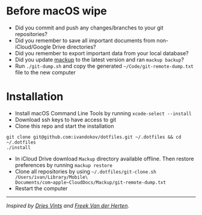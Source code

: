 # Before macOS wipe
- Did you commit and push any changes/branches to your git repositories?
- Did you remember to save all important documents from non-iCloud/Google Drive directories?
- Did you remember to export important data from your local database?
- Did you update [mackup](https://github.com/lra/mackup) to the latest version and ran `mackup backup`?
- Run `./git-dump.sh` and copy the generated `~/Code/git-remote-dump.txt` file to the new computer

# Installation
- Install macOS Command Line Tools by running `xcode-select --install`
- Download ssh keys to have access to git
- Clone this repo and start the installation
```
git clone git@github.com:ivandokov/dotfiles.git ~/.dotfiles && cd ~/.dotfiles
./install
```
- In iCloud Drive download `Mackup` directory available offline. Then restore preferences by running `mackup restore`
- Clone all repositories by using `~/.dotfiles/git-clone.sh /Users/ivan/Library/Mobile\ Documents/com~apple~CloudDocs/Mackup/git-remote-dump.txt`
- Restart the computer

---

*Inspired by [Dries Vints](https://github.com/driesvints/dotfiles) and [Freek Van der Herten](https://github.com/freekmurze/dotfiles).*
